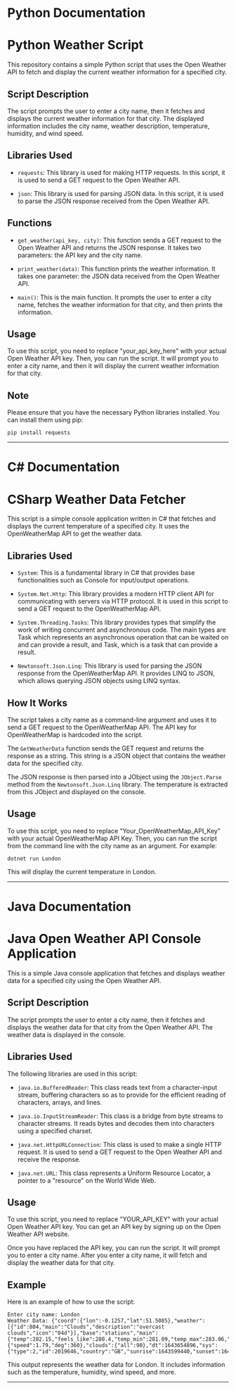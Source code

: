 # Python Documentation

# Python Weather Script

This repository contains a simple Python script that uses the Open Weather API to fetch and display the current weather information for a specified city.

## Script Description

The script prompts the user to enter a city name, then it fetches and displays the current weather information for that city. The displayed information includes the city name, weather description, temperature, humidity, and wind speed.

## Libraries Used

- `requests`: This library is used for making HTTP requests. In this script, it is used to send a GET request to the Open Weather API.

- `json`: This library is used for parsing JSON data. In this script, it is used to parse the JSON response received from the Open Weather API.

## Functions

- `get_weather(api_key, city)`: This function sends a GET request to the Open Weather API and returns the JSON response. It takes two parameters: the API key and the city name.

- `print_weather(data)`: This function prints the weather information. It takes one parameter: the JSON data received from the Open Weather API.

- `main()`: This is the main function. It prompts the user to enter a city name, fetches the weather information for that city, and then prints the information.

## Usage

To use this script, you need to replace "your_api_key_here" with your actual Open Weather API key. Then, you can run the script. It will prompt you to enter a city name, and then it will display the current weather information for that city.

## Note

Please ensure that you have the necessary Python libraries installed. You can install them using pip:

```
pip install requests
```

---

# C# Documentation

# CSharp Weather Data Fetcher

This script is a simple console application written in C# that fetches and displays the current temperature of a specified city. It uses the OpenWeatherMap API to get the weather data.

## Libraries Used

- `System`: This is a fundamental library in C# that provides base functionalities such as Console for input/output operations.

- `System.Net.Http`: This library provides a modern HTTP client API for communicating with servers via HTTP protocol. It is used in this script to send a GET request to the OpenWeatherMap API.

- `System.Threading.Tasks`: This library provides types that simplify the work of writing concurrent and asynchronous code. The main types are Task which represents an asynchronous operation that can be waited on and can provide a result, and Task<T>, which is a task that can provide a result.

- `Newtonsoft.Json.Linq`: This library is used for parsing the JSON response from the OpenWeatherMap API. It provides LINQ to JSON, which allows querying JSON objects using LINQ syntax.

## How It Works

The script takes a city name as a command-line argument and uses it to send a GET request to the OpenWeatherMap API. The API key for OpenWeatherMap is hardcoded into the script.

The `GetWeatherData` function sends the GET request and returns the response as a string. This string is a JSON object that contains the weather data for the specified city.

The JSON response is then parsed into a JObject using the `JObject.Parse` method from the `Newtonsoft.Json.Linq` library. The temperature is extracted from this JObject and displayed on the console.

## Usage

To use this script, you need to replace "Your_OpenWeatherMap_API_Key" with your actual OpenWeatherMap API Key. Then, you can run the script from the command line with the city name as an argument. For example:

```
dotnet run London
```

This will display the current temperature in London.

---

# Java Documentation

# Java Open Weather API Console Application

This is a simple Java console application that fetches and displays weather data for a specified city using the Open Weather API.

## Script Description

The script prompts the user to enter a city name, then it fetches and displays the weather data for that city from the Open Weather API. The weather data is displayed in the console.

## Libraries Used

The following libraries are used in this script:

- `java.io.BufferedReader`: This class reads text from a character-input stream, buffering characters so as to provide for the efficient reading of characters, arrays, and lines.

- `java.io.InputStreamReader`: This class is a bridge from byte streams to character streams. It reads bytes and decodes them into characters using a specified charset.

- `java.net.HttpURLConnection`: This class is used to make a single HTTP request. It is used to send a GET request to the Open Weather API and receive the response.

- `java.net.URL`: This class represents a Uniform Resource Locator, a pointer to a "resource" on the World Wide Web.

## Usage

To use this script, you need to replace "YOUR_API_KEY" with your actual Open Weather API key. You can get an API key by signing up on the Open Weather API website.

Once you have replaced the API key, you can run the script. It will prompt you to enter a city name. After you enter a city name, it will fetch and display the weather data for that city.

## Example

Here is an example of how to use the script:

```
Enter city name: London
Weather Data: {"coord":{"lon":-0.1257,"lat":51.5085},"weather":[{"id":804,"main":"Clouds","description":"overcast clouds","icon":"04d"}],"base":"stations","main":{"temp":282.15,"feels_like":280.4,"temp_min":281.09,"temp_max":283.06,"pressure":1012,"humidity":76},"visibility":10000,"wind":{"speed":1.79,"deg":360},"clouds":{"all":90},"dt":1643654896,"sys":{"type":2,"id":2019646,"country":"GB","sunrise":1643599440,"sunset":1643634587},"timezone":0,"id":2643743,"name":"London","cod":200}
```

This output represents the weather data for London. It includes information such as the temperature, humidity, wind speed, and more.

---
